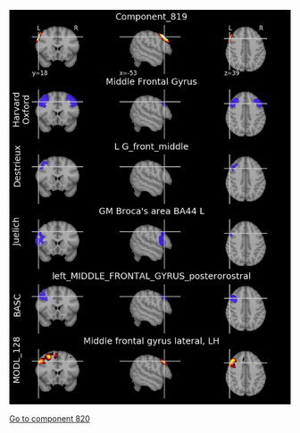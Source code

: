 


![819](preliminary/819.jpg "Component 819")

[Go to component 820](https://parietal-inria.github.io/MODL_atlas/1024/820 "Component 820")